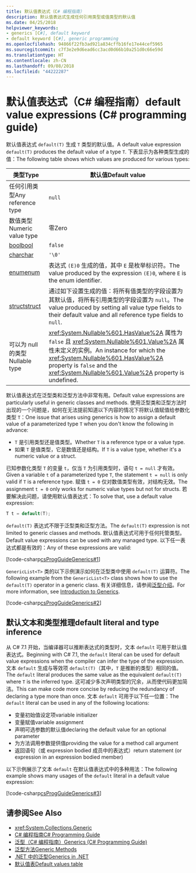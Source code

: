 ```yaml
---
title: 默认值表达式（C# 编程指南）
description: 默认值表达式生成任何引用类型或值类型的默认值
ms.date: 04/25/2018
helpviewer_keywords:
- generics [C#], default keyword
- default keyword [C#], generic programming
ms.openlocfilehash: 94866f22fb3ad921a834cffb16fe17e44cef5965
ms.sourcegitcommit: c7f3e2e9d6ead6cc3acd0d66b10a251d0c66e59d
ms.translationtype: HT
ms.contentlocale: zh-CN
ms.lasthandoff: 09/08/2018
ms.locfileid: "44222287"
---
```

# <a name="default-value-expressions-c-programming-guide"></a><span data-ttu-id="cf9f8-103">默认值表达式（C# 编程指南）</span><span class="sxs-lookup"><span data-stu-id="cf9f8-103">default value expressions (C# programming guide)</span></span>

<span data-ttu-id="cf9f8-104">默认值表达式 `default(T)` 生成 `T` 类型的默认值。</span><span class="sxs-lookup"><span data-stu-id="cf9f8-104">A default value expression `default(T)` produces the default value of a type `T`.</span></span> <span data-ttu-id="cf9f8-105">下表显示为各种类型生成的值：</span><span class="sxs-lookup"><span data-stu-id="cf9f8-105">The following table shows which values are produced for various types:</span></span>

|<span data-ttu-id="cf9f8-106">类型</span><span class="sxs-lookup"><span data-stu-id="cf9f8-106">Type</span></span>|<span data-ttu-id="cf9f8-107">默认值</span><span class="sxs-lookup"><span data-stu-id="cf9f8-107">Default value</span></span>|
|---------|---------|
|<span data-ttu-id="cf9f8-108">任何引用类型</span><span class="sxs-lookup"><span data-stu-id="cf9f8-108">Any reference type</span></span>|`null`|
|<span data-ttu-id="cf9f8-109">数值类型</span><span class="sxs-lookup"><span data-stu-id="cf9f8-109">Numeric value type</span></span>|<span data-ttu-id="cf9f8-110">零</span><span class="sxs-lookup"><span data-stu-id="cf9f8-110">Zero</span></span>|
|[<span data-ttu-id="cf9f8-111">bool</span><span class="sxs-lookup"><span data-stu-id="cf9f8-111">bool</span></span>](../../language-reference/keywords/bool.md)|`false`|
|[<span data-ttu-id="cf9f8-112">char</span><span class="sxs-lookup"><span data-stu-id="cf9f8-112">char</span></span>](../../language-reference/keywords/char.md)|`'\0'`|
|[<span data-ttu-id="cf9f8-113">enum</span><span class="sxs-lookup"><span data-stu-id="cf9f8-113">enum</span></span>](../../language-reference/keywords/enum.md)|<span data-ttu-id="cf9f8-114">表达式 `(E)0` 生成的值，其中 `E` 是枚举标识符。</span><span class="sxs-lookup"><span data-stu-id="cf9f8-114">The value produced by the expression `(E)0`, where `E` is the enum identifier.</span></span>|
|[<span data-ttu-id="cf9f8-115">struct</span><span class="sxs-lookup"><span data-stu-id="cf9f8-115">struct</span></span>](../../language-reference/keywords/struct.md)|<span data-ttu-id="cf9f8-116">通过如下设置生成的值：将所有值类型的字段设置为其默认值，将所有引用类型的字段设置为 `null`。</span><span class="sxs-lookup"><span data-stu-id="cf9f8-116">The value produced by setting all value type fields to their default value and all reference type fields to `null`.</span></span>|
|<span data-ttu-id="cf9f8-117">可以为 null 的类型</span><span class="sxs-lookup"><span data-stu-id="cf9f8-117">Nullable type</span></span>|<span data-ttu-id="cf9f8-118"><xref:System.Nullable%601.HasValue%2A> 属性为 `false` 且 <xref:System.Nullable%601.Value%2A> 属性未定义的实例。</span><span class="sxs-lookup"><span data-stu-id="cf9f8-118">An instance for which the <xref:System.Nullable%601.HasValue%2A> property is `false` and the <xref:System.Nullable%601.Value%2A> property is undefined.</span></span>|

<span data-ttu-id="cf9f8-119">默认值表达式在泛型类和泛型方法中非常有用。</span><span class="sxs-lookup"><span data-stu-id="cf9f8-119">Default value expressions are particularly useful in generic classes and methods.</span></span> <span data-ttu-id="cf9f8-120">使用泛型类和泛型方法时出现的一个问题是，如何在无法提前知道以下内容的情况下将默认值赋值给参数化类型 `T`：</span><span class="sxs-lookup"><span data-stu-id="cf9f8-120">One issue that arises using generics is how to assign a default value of a parameterized type `T` when you don't know the following in advance:</span></span>

- <span data-ttu-id="cf9f8-121">`T` 是引用类型还是值类型。</span><span class="sxs-lookup"><span data-stu-id="cf9f8-121">Whether `T` is a reference type or a value type.</span></span>
- <span data-ttu-id="cf9f8-122">如果 `T` 是值类型，它是数值还是结构。</span><span class="sxs-lookup"><span data-stu-id="cf9f8-122">If `T` is a value type, whether it's a numeric value or a struct.</span></span>

 <span data-ttu-id="cf9f8-123">已知参数化类型 `T` 的变量 `t`，仅当 `T` 为引用类型时，语句 `t = null` 才有效。</span><span class="sxs-lookup"><span data-stu-id="cf9f8-123">Given a variable `t` of a parameterized type `T`, the statement `t = null` is only valid if `T` is a reference type.</span></span> <span data-ttu-id="cf9f8-124">赋值 `t = 0` 仅对数值类型有效，对结构无效。</span><span class="sxs-lookup"><span data-stu-id="cf9f8-124">The assignment `t = 0` only works for numeric value types but not for structs.</span></span> <span data-ttu-id="cf9f8-125">若要解决此问题，请使用默认值表达式：</span><span class="sxs-lookup"><span data-stu-id="cf9f8-125">To solve that, use a default value expression:</span></span>

```csharp
T t = default(T);
```

<span data-ttu-id="cf9f8-126">`default(T)` 表达式不限于泛型类和泛型方法。</span><span class="sxs-lookup"><span data-stu-id="cf9f8-126">The `default(T)` expression is not limited to generic classes and methods.</span></span> <span data-ttu-id="cf9f8-127">默认值表达式可用于任何托管类型。</span><span class="sxs-lookup"><span data-stu-id="cf9f8-127">Default value expressions can be used with any managed type.</span></span> <span data-ttu-id="cf9f8-128">以下任一表达式都是有效的：</span><span class="sxs-lookup"><span data-stu-id="cf9f8-128">Any of these expressions are valid:</span></span>

 [!code-csharp[csProgGuideGenerics#1](../../../../samples/snippets/csharp/programming-guide/statements-expressions-operators/default-value-expressions.cs)]

 <span data-ttu-id="cf9f8-129">`GenericList<T>` 类的以下示例演示如何在泛型类中使用 `default(T)` 运算符。</span><span class="sxs-lookup"><span data-stu-id="cf9f8-129">The following example from the `GenericList<T>` class shows how to use the `default(T)` operator in a generic class.</span></span> <span data-ttu-id="cf9f8-130">有关详细信息，请参阅[泛型介绍](../generics/introduction-to-generics.md)。</span><span class="sxs-lookup"><span data-stu-id="cf9f8-130">For more information, see [Introduction to Generics](../generics/introduction-to-generics.md).</span></span>

 [!code-csharp[csProgGuideGenerics#2](../../../../samples/snippets/csharp/VS_Snippets_VBCSharp/csProgGuideGenerics/CS/Generics.cs#Snippet41)]

## <a name="default-literal-and-type-inference"></a><span data-ttu-id="cf9f8-131">默认文本和类型推理</span><span class="sxs-lookup"><span data-stu-id="cf9f8-131">default literal and type inference</span></span>

<span data-ttu-id="cf9f8-132">从 C# 7.1 开始，当编译器可以推断表达式的类型时，文本 `default` 可用于默认值表达式。</span><span class="sxs-lookup"><span data-stu-id="cf9f8-132">Beginning with C# 7.1, the `default` literal can be used for default value expressions when the compiler can infer the type of the expression.</span></span> <span data-ttu-id="cf9f8-133">文本 `default` 生成与等效项 `default(T)`（其中，`T` 是推断的类型）相同的值。</span><span class="sxs-lookup"><span data-stu-id="cf9f8-133">The `default` literal produces the same value as the equivalent `default(T)` where `T` is the inferred type.</span></span> <span data-ttu-id="cf9f8-134">这可减少多次声明类型的冗余，从而使代码更加简洁。</span><span class="sxs-lookup"><span data-stu-id="cf9f8-134">This can make code more concise by reducing the redundancy of declaring a type more than once.</span></span> <span data-ttu-id="cf9f8-135">文本 `default` 可用于以下任一位置：</span><span class="sxs-lookup"><span data-stu-id="cf9f8-135">The `default` literal can be used in any of the following locations:</span></span>

- <span data-ttu-id="cf9f8-136">变量初始值设定项</span><span class="sxs-lookup"><span data-stu-id="cf9f8-136">variable initializer</span></span>
- <span data-ttu-id="cf9f8-137">变量赋值</span><span class="sxs-lookup"><span data-stu-id="cf9f8-137">variable assignment</span></span>
- <span data-ttu-id="cf9f8-138">声明可选参数的默认值</span><span class="sxs-lookup"><span data-stu-id="cf9f8-138">declaring the default value for an optional parameter</span></span>
- <span data-ttu-id="cf9f8-139">为方法调用参数提供值</span><span class="sxs-lookup"><span data-stu-id="cf9f8-139">providing the value for a method call argument</span></span>
- <span data-ttu-id="cf9f8-140">返回语句（或 expression bodied 成员中的表达式）</span><span class="sxs-lookup"><span data-stu-id="cf9f8-140">return statement (or expression in an expression bodied member)</span></span>

<span data-ttu-id="cf9f8-141">以下示例展示了文本 `default` 在默认值表达式中的多种用法：</span><span class="sxs-lookup"><span data-stu-id="cf9f8-141">The following example shows many usages of the `default` literal in a default value expression:</span></span>

[!code-csharp[csProgGuideGenerics#3](../../../../samples/snippets/csharp/programming-guide/statements-expressions-operators/default-literal.cs)]

## <a name="see-also"></a><span data-ttu-id="cf9f8-142">请参阅</span><span class="sxs-lookup"><span data-stu-id="cf9f8-142">See Also</span></span>

- <xref:System.Collections.Generic>  
- [<span data-ttu-id="cf9f8-143">C# 编程指南</span><span class="sxs-lookup"><span data-stu-id="cf9f8-143">C# Programming Guide</span></span>](../index.md)  
- [<span data-ttu-id="cf9f8-144">泛型（C# 编程指南）</span><span class="sxs-lookup"><span data-stu-id="cf9f8-144">Generics (C# Programming Guide)</span></span>](../generics/index.md)  
- [<span data-ttu-id="cf9f8-145">泛型方法</span><span class="sxs-lookup"><span data-stu-id="cf9f8-145">Generic Methods</span></span>](../generics/generic-methods.md)  
- [<span data-ttu-id="cf9f8-146">.NET 中的泛型</span><span class="sxs-lookup"><span data-stu-id="cf9f8-146">Generics in .NET</span></span>](~/docs/standard/generics/index.md)  
- [<span data-ttu-id="cf9f8-147">默认值表</span><span class="sxs-lookup"><span data-stu-id="cf9f8-147">Default values table</span></span>](../../language-reference/keywords/default-values-table.md)
